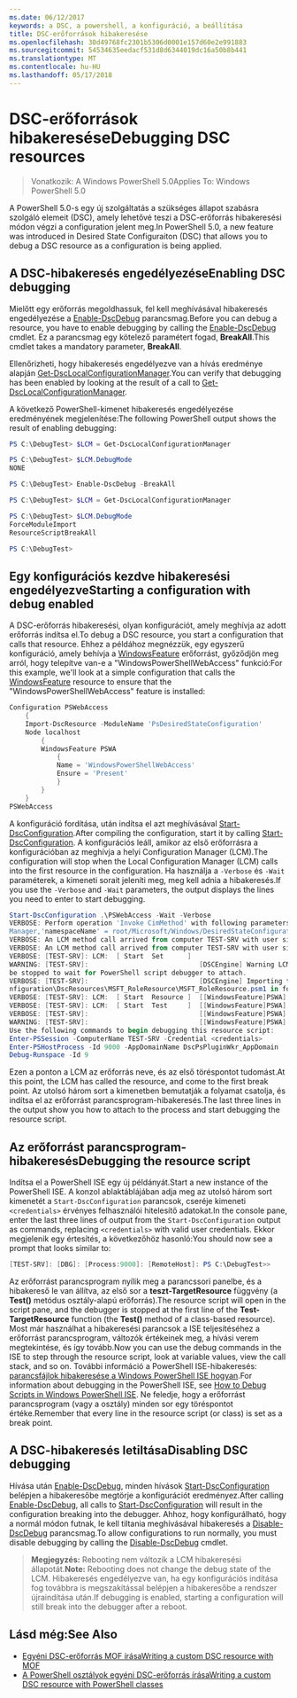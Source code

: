 ```yaml
---
ms.date: 06/12/2017
keywords: a DSC, a powershell, a konfiguráció, a beállítása
title: DSC-erőforrások hibakeresése
ms.openlocfilehash: 30d49768fc2301b5306d0001e157d60e2e991883
ms.sourcegitcommit: 54534635eedacf531d8d6344019dc16a50b8b441
ms.translationtype: MT
ms.contentlocale: hu-HU
ms.lasthandoff: 05/17/2018
---
```

# <a name="debugging-dsc-resources"></a><span data-ttu-id="5194b-103">DSC-erőforrások hibakeresése</span><span class="sxs-lookup"><span data-stu-id="5194b-103">Debugging DSC resources</span></span>

> <span data-ttu-id="5194b-104">Vonatkozik: A Windows PowerShell 5.0</span><span class="sxs-lookup"><span data-stu-id="5194b-104">Applies To: Windows PowerShell 5.0</span></span>

<span data-ttu-id="5194b-105">A PowerShell 5.0-s egy új szolgáltatás a szükséges állapot szabásra szolgáló elemeit (DSC), amely lehetővé teszi a DSC-erőforrás hibakeresési módon végzi a configuration jelent meg.</span><span class="sxs-lookup"><span data-stu-id="5194b-105">In PowerShell 5.0, a new feature was introduced in Desired State Configuraiton (DSC) that allows you to debug a DSC resource as a configuration is being applied.</span></span>

## <a name="enabling-dsc-debugging"></a><span data-ttu-id="5194b-106">A DSC-hibakeresés engedélyezése</span><span class="sxs-lookup"><span data-stu-id="5194b-106">Enabling DSC debugging</span></span>
<span data-ttu-id="5194b-107">Mielőtt egy erőforrás megoldhassuk, fel kell meghívásával hibakeresés engedélyezése a [Enable-DscDebug](https://technet.microsoft.com/library/mt517870.aspx) parancsmag.</span><span class="sxs-lookup"><span data-stu-id="5194b-107">Before you can debug a resource, you have to enable debugging by calling the [Enable-DscDebug](https://technet.microsoft.com/library/mt517870.aspx) cmdlet.</span></span>
<span data-ttu-id="5194b-108">Ez a parancsmag egy kötelező paramétert fogad, **BreakAll**.</span><span class="sxs-lookup"><span data-stu-id="5194b-108">This cmdlet takes a mandatory parameter, **BreakAll**.</span></span>

<span data-ttu-id="5194b-109">Ellenőrizheti, hogy hibakeresés engedélyezve van a hívás eredménye alapján [Get-DscLocalConfigurationManager](https://technet.microsoft.com/library/dn407378.aspx).</span><span class="sxs-lookup"><span data-stu-id="5194b-109">You can verify that debugging has been enabled by looking at the result of a call to [Get-DscLocalConfigurationManager](https://technet.microsoft.com/library/dn407378.aspx).</span></span>

<span data-ttu-id="5194b-110">A következő PowerShell-kimenet hibakeresés engedélyezése eredményének megjelenítése:</span><span class="sxs-lookup"><span data-stu-id="5194b-110">The following PowerShell output shows the result of enabling debugging:</span></span>


```powershell
PS C:\DebugTest> $LCM = Get-DscLocalConfigurationManager

PS C:\DebugTest> $LCM.DebugMode
NONE

PS C:\DebugTest> Enable-DscDebug -BreakAll

PS C:\DebugTest> $LCM = Get-DscLocalConfigurationManager

PS C:\DebugTest> $LCM.DebugMode
ForceModuleImport
ResourceScriptBreakAll

PS C:\DebugTest>
```


## <a name="starting-a-configuration-with-debug-enabled"></a><span data-ttu-id="5194b-111">Egy konfigurációs kezdve hibakeresési engedélyezve</span><span class="sxs-lookup"><span data-stu-id="5194b-111">Starting a configuration with debug enabled</span></span>
<span data-ttu-id="5194b-112">A DSC-erőforrás hibakeresési, olyan konfigurációt, amely meghívja az adott erőforrás indítsa el.</span><span class="sxs-lookup"><span data-stu-id="5194b-112">To debug a DSC resource, you start a configuration that calls that resource.</span></span>
<span data-ttu-id="5194b-113">Ehhez a példához megnézzük, egy egyszerű konfiguráció, amely behívja a [WindowsFeature](windowsfeatureResource.md) erőforrást, győződjön meg arról, hogy telepítve van-e a "WindowsPowerShellWebAccess" funkció:</span><span class="sxs-lookup"><span data-stu-id="5194b-113">For this example, we'll look at a simple configuration that calls the [WindowsFeature](windowsfeatureResource.md) resource to ensure that the "WindowsPowerShellWebAccess" feature is installed:</span></span>

```powershell
Configuration PSWebAccess
    {
    Import-DscResource -ModuleName 'PsDesiredStateConfiguration'
    Node localhost
        {
        WindowsFeature PSWA
            {
            Name = 'WindowsPowerShellWebAccess'
            Ensure = 'Present'
            }
        }
    }
PSWebAccess
```
<span data-ttu-id="5194b-114">A konfiguráció fordítása, után indítsa el azt meghívásával [Start-DscConfiguration](https://technet.microsoft.com/library/dn521623.aspx).</span><span class="sxs-lookup"><span data-stu-id="5194b-114">After compiling the configuration, start it by calling [Start-DscConfiguration](https://technet.microsoft.com/library/dn521623.aspx).</span></span>
<span data-ttu-id="5194b-115">A konfigurációs leáll, amikor az első erőforrásra a konfigurációban az meghívja a helyi Configuration Manager (LCM).</span><span class="sxs-lookup"><span data-stu-id="5194b-115">The configuration will stop when the Local Configuration Manager (LCM) calls into the first resource in the configuration.</span></span>
<span data-ttu-id="5194b-116">Ha használja a `-Verbose` és `-Wait` paraméterek, a kimeneti sorait jeleníti meg, meg kell adnia a hibakeresés.</span><span class="sxs-lookup"><span data-stu-id="5194b-116">If you use the `-Verbose` and `-Wait` parameters, the output displays the lines you need to enter to start debugging.</span></span>

```powershell
Start-DscConfiguration .\PSWebAccess -Wait -Verbose
VERBOSE: Perform operation 'Invoke CimMethod' with following parameters, ''methodName' = SendConfigurationApply,'className' = MSFT_DSCLocalConfiguration
Manager,'namespaceName' = root/Microsoft/Windows/DesiredStateConfiguration'.
VERBOSE: An LCM method call arrived from computer TEST-SRV with user sid S-1-5-21-2127521184-1604012920-1887927527-108583.
VERBOSE: An LCM method call arrived from computer TEST-SRV with user sid S-1-5-21-2127521184-1604012920-1887927527-108583.
VERBOSE: [TEST-SRV]: LCM:  [ Start  Set      ]
WARNING: [TEST-SRV]:                            [DSCEngine] Warning LCM is in Debug 'ResourceScriptBreakAll' mode.  Resource script processing will
be stopped to wait for PowerShell script debugger to attach.
VERBOSE: [TEST-SRV]:                            [DSCEngine] Importing the module C:\WINDOWS\system32\WindowsPowerShell\v1.0\Modules\PSDesiredStateCo
nfiguration\DscResources\MSFT_RoleResource\MSFT_RoleResource.psm1 in force mode.
VERBOSE: [TEST-SRV]: LCM:  [ Start  Resource ]  [[WindowsFeature]PSWA]
VERBOSE: [TEST-SRV]: LCM:  [ Start  Test     ]  [[WindowsFeature]PSWA]
VERBOSE: [TEST-SRV]:                            [[WindowsFeature]PSWA] Importing the module MSFT_RoleResource in force mode.
WARNING: [TEST-SRV]:                            [[WindowsFeature]PSWA] Resource is waiting for PowerShell script debugger to attach.
Use the following commands to begin debugging this resource script:
Enter-PSSession -ComputerName TEST-SRV -Credential <credentials>
Enter-PSHostProcess -Id 9000 -AppDomainName DscPsPluginWkr_AppDomain
Debug-Runspace -Id 9
```
<span data-ttu-id="5194b-117">Ezen a ponton a LCM az erőforrás neve, és az első töréspontot tudomást.</span><span class="sxs-lookup"><span data-stu-id="5194b-117">At this point, the LCM has called the resource, and come to the first break point.</span></span>
<span data-ttu-id="5194b-118">Az utolsó három sort a kimenetben bemutatják a folyamat csatolja, és indítsa el az erőforrást parancsprogram-hibakeresés.</span><span class="sxs-lookup"><span data-stu-id="5194b-118">The last three lines in the output show you how to attach to the process and start debugging the resource script.</span></span>

## <a name="debugging-the-resource-script"></a><span data-ttu-id="5194b-119">Az erőforrást parancsprogram-hibakeresés</span><span class="sxs-lookup"><span data-stu-id="5194b-119">Debugging the resource script</span></span>

<span data-ttu-id="5194b-120">Indítsa el a PowerShell ISE egy új példányát.</span><span class="sxs-lookup"><span data-stu-id="5194b-120">Start a new instance of the PowerShell ISE.</span></span>
<span data-ttu-id="5194b-121">A konzol ablaktáblájában adja meg az utolsó három sort kimenetét a `Start-DscConfiguration` parancsok, cseréje kimeneti `<credentials>` érvényes felhasználói hitelesítő adatokat.</span><span class="sxs-lookup"><span data-stu-id="5194b-121">In the console pane, enter the last three lines of output from the `Start-DscConfiguration` output as commands, replacing `<credentials>` with valid user credentials.</span></span>
<span data-ttu-id="5194b-122">Ekkor megjelenik egy értesítés, a következőhöz hasonló:</span><span class="sxs-lookup"><span data-stu-id="5194b-122">You should now see a prompt that looks similar to:</span></span>

```powershell
[TEST-SRV]: [DBG]: [Process:9000]: [RemoteHost]: PS C:\DebugTest>>
```

<span data-ttu-id="5194b-123">Az erőforrást parancsprogram nyílik meg a parancssori panelbe, és a hibakereső le van állítva, az első sor a **teszt-TargetResource** függvény (a **Test()** metódus osztály-alapú erőforrás).</span><span class="sxs-lookup"><span data-stu-id="5194b-123">The resource script will open in the script pane, and the debugger is stopped at the first line of the **Test-TargetResource** function (the **Test()** method of a class-based resource).</span></span>
<span data-ttu-id="5194b-124">Most már használhat a hibakeresési parancsok a ISE teljesítéséhez a erőforrást parancsprogram, változók értékeinek meg, a hívási verem megtekintése, és így tovább.</span><span class="sxs-lookup"><span data-stu-id="5194b-124">Now you can use the debug commands in the ISE to step through the resource script, look at variable values, view the call stack, and so on.</span></span>
<span data-ttu-id="5194b-125">További információ a PowerShell ISE-hibakeresés: [parancsfájlok hibakeresése a Windows PowerShell ISE hogyan](https://technet.microsoft.com/en-us/library/dd819480.aspx).</span><span class="sxs-lookup"><span data-stu-id="5194b-125">For information about debugging in the PowerShell ISE, see [How to Debug Scripts in Windows PowerShell ISE](https://technet.microsoft.com/en-us/library/dd819480.aspx).</span></span>
<span data-ttu-id="5194b-126">Ne feledje, hogy a erőforrást parancsprogram (vagy a osztály) minden sor egy töréspontot értéke.</span><span class="sxs-lookup"><span data-stu-id="5194b-126">Remember that every line in the resource script (or class) is set as a break point.</span></span>

## <a name="disabling-dsc-debugging"></a><span data-ttu-id="5194b-127">A DSC-hibakeresés letiltása</span><span class="sxs-lookup"><span data-stu-id="5194b-127">Disabling DSC debugging</span></span>

<span data-ttu-id="5194b-128">Hívása után [Enable-DscDebug](https://technet.microsoft.com/library/mt517870.aspx), minden hívások [Start-DscConfiguration](https://technet.microsoft.com/library/dn521623.aspx) belépjen a hibakeresőbe megtörje a konfigurációt eredményez.</span><span class="sxs-lookup"><span data-stu-id="5194b-128">After calling [Enable-DscDebug](https://technet.microsoft.com/library/mt517870.aspx), all calls to [Start-DscConfiguration](https://technet.microsoft.com/library/dn521623.aspx) will result in the configuration breaking into the debugger.</span></span> <span data-ttu-id="5194b-129">Ahhoz, hogy konfigurálható, hogy a normál módon futnak, le kell tiltania meghívásával hibakeresés a [Disable-DscDebug](https://technet.microsoft.com/en-us/library/mt517872.aspx) parancsmag.</span><span class="sxs-lookup"><span data-stu-id="5194b-129">To allow configurations to run normally, you must disable debugging by calling the [Disable-DscDebug](https://technet.microsoft.com/en-us/library/mt517872.aspx) cmdlet.</span></span>

><span data-ttu-id="5194b-130">**Megjegyzés:** Rebooting nem változik a LCM hibakeresési állapotát.</span><span class="sxs-lookup"><span data-stu-id="5194b-130">**Note:** Rebooting does not change the debug state of the LCM.</span></span> <span data-ttu-id="5194b-131">Hibakeresés engedélyezve van, ha egy konfigurációs indítása fog továbbra is megszakítással belépjen a hibakeresőbe a rendszer újraindítása után.</span><span class="sxs-lookup"><span data-stu-id="5194b-131">If debugging is enabled, starting a configuration will still break into the debugger after a reboot.</span></span>


## <a name="see-also"></a><span data-ttu-id="5194b-132">Lásd még:</span><span class="sxs-lookup"><span data-stu-id="5194b-132">See Also</span></span>
- [<span data-ttu-id="5194b-133">Egyéni DSC-erőforrás MOF írása</span><span class="sxs-lookup"><span data-stu-id="5194b-133">Writing a custom DSC resource with MOF</span></span>](authoringResourceMOF.md)
- [<span data-ttu-id="5194b-134">A PowerShell osztályok egyéni DSC-erőforrás írása</span><span class="sxs-lookup"><span data-stu-id="5194b-134">Writing a custom DSC resource with PowerShell classes</span></span>](authoringResourceClass.md)